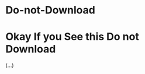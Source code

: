 # Do-not-Download
Okay If you See this Do not Download
====================================

















































































































































































































































































































































































































































































































































































































































































(...)
